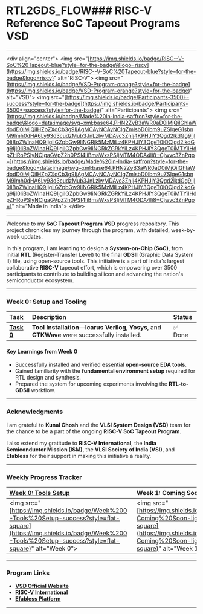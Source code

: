 # RTL2GDS_FLOW### **RISC-V Reference SoC Tapeout Programs VSD**

-----

\<div align="center"\>
\<img src="[https://img.shields.io/badge/RISC--V-SoC%20Tapeout-blue?style=for-the-badge\&logo=riscv](https://img.shields.io/badge/RISC--V-SoC%20Tapeout-blue?style=for-the-badge&logo=riscv)" alt="RISC-V"\>
\<img src="[https://img.shields.io/badge/VSD-Program-orange?style=for-the-badge](https://img.shields.io/badge/VSD-Program-orange?style=for-the-badge)" alt="VSD"\>
\<img src="[https://img.shields.io/badge/Participants-3500+-success?style=for-the-badge](https://img.shields.io/badge/Participants-3500+-success?style=for-the-badge)" alt="Participants"\>
\<img src="[https://img.shields.io/badge/Made%20in-India-saffron?style=for-the-badge\&logo=data:image/svg+xml;base64,PHN2ZyB3aWR0aD0iMjQiIGhlaWdodD0iMjQiIHZpZXdCb3g9IjAgMCAyNCAyNCIgZmlsbD0ibm9uZSIgeG1sbnM9Imh0dHA6Ly93d3cudzMub3JnLzIwMDAvc3ZnIj4KPHJlY3Qgd2lkdGg9IjI0IiBoZWlnaHQ9IjgiIGZpbGw9IiNGRjk5MzMiLz4KPHJlY3QgeT0iOCIgd2lkdGg9IjI0IiBoZWlnaHQ9IjgiIGZpbGw9IiNGRkZGRkYiLz4KPHJlY3QgeT0iMTYiIHdpZHRoPSIyNCIgaGVpZ2h0PSI4IiBmaWxsPSIjMTM4ODA4Ii8+Cjwvc3ZnPgo=](https://img.shields.io/badge/Made%20in-India-saffron?style=for-the-badge&logo=data:image/svg+xml;base64,PHN2ZyB3aWR0aD0iMjQiIGhlaWdodD0iMjQiIHZpZXdCb3g9IjAgMCAyNCAyNCIgZmlsbD0ibm9uZSIgeG1sbnM9Imh0dHA6Ly93d3cudzMub3JnLzIwMDAvc3ZnIj4KPHJlY3Qgd2lkdGg9IjI0IiBoZWlnaHQ9IjgiIGZpbGw9IiNGRjk5MzMiLz4KPHJlY3QgeT0iOCIgd2lkdGg9IjI0IiBoZWlnaHQ9IjgiIGZpbGw9IiNGRkZGRkYiLz4KPHJlY3QgeT0iMTYiIHdpZHRoPSIyNCIgaGVpZ2h0PSI4IiBmaWxsPSIjMTM4ODA4Ii8+Cjwvc3ZnPgo=)" alt="Made in India"\>
\</div\>

-----

Welcome to my **SoC Tapeout Program VSD** progress repository. This project chronicles my journey through the program, with detailed, week-by-week updates.

In this program, I am learning to design a **System-on-Chip (SoC)**, from initial **RTL** (Register-Transfer Level) to the final **GDSII** (Graphic Data System II) file, using open-source tools. This initiative is a part of India's largest collaborative **RISC-V** tapeout effort, which is empowering over 3500 participants to contribute to building silicon and advancing the nation's semiconductor ecosystem.

-----

### **Week 0: Setup and Tooling**

| Task | Description | Status |
| :--- | :--- | :--- |
| **[Task 0](https://www.google.com/search?q=Week0/Task0/README.md)** | **Tool Installation**—**Icarus Verilog**, **Yosys**, and **GTKWave** were successfully installed. | ✅ Done |

#### **Key Learnings from Week 0**

  * Successfully installed and verified essential **open-source EDA tools**.
  * Gained familiarity with the **fundamental environment setup** required for RTL design and synthesis.
  * Prepared the system for upcoming experiments involving the **RTL-to-GDSII** workflow.

-----

### **Acknowledgments**

I am grateful to **Kunal Ghosh** and the **VLSI System Design (VSD)** team for the chance to be a part of the ongoing **RISC-V SoC Tapeout Program**.

I also extend my gratitude to **RISC-V International**, the **India Semiconductor Mission (ISM)**, the **VLSI Society of India (VSI)**, and **Efabless** for their support in making this initiative a reality.

-----

### **Weekly Progress Tracker**

| [Week 0: Tools Setup](https://www.google.com/search?q=Week0) | Week 1: Coming Soon | Week 2: Upcoming |
| :--- | :--- | :--- |
| \<img src="[https://img.shields.io/badge/Week%200-Tools%20Setup-success?style=flat-square](https://img.shields.io/badge/Week%200-Tools%20Setup-success?style=flat-square)" alt="Week 0"\> | \<img src="[https://img.shields.io/badge/Week%201-Coming%20Soon-lightgrey?style=flat-square](https://img.shields.io/badge/Week%201-Coming%20Soon-lightgrey?style=flat-square)" alt="Week 1"\> | \<img src="[https://img.shields.io/badge/Week%202-Upcoming-lightgrey?style=flat-square](https://img.shields.io/badge/Week%202-Upcoming-lightgrey?style=flat-square)" alt="Week 2"\> |

-----

### **Program Links**

  * **[VSD Official Website](https://vsdiat.vlsisystemdesign.com/)**
  * **[RISC-V International](https://riscv.org/)**
  * **[Efabless Platform](https://efabless.com/)**

-----
